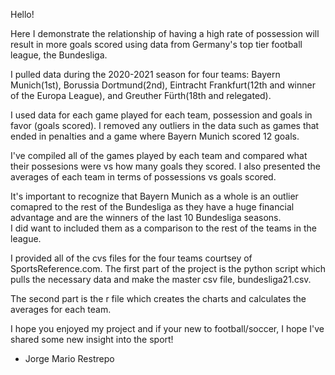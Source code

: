 Hello!
 
 Here I demonstrate the relationship of having a high rate of possession will result in more 
goals scored using data from Germany's top tier football league, the Bundesliga. 

I pulled data during the 2020-2021 season for four teams: Bayern Munich(1st), Borussia Dortmund(2nd), 
Eintracht Frankfurt(12th and winner of the Europa League), and Greuther Fürth(18th and relegated). 

I used data for each game played for each team, possession and goals in favor (goals scored). 
I removed any outliers in the data such as games that ended in penalties and a game where Bayern Munich scored 12 goals. 

I've compiled all of the games played by each team and compared what their possesions were vs how many goals they scored. 
I also presented the averages of each team in terms of possessions vs goals scored. 

It's important to recognize that Bayern Munich as a whole is an outlier 
comapred to the rest of the Bundesliga as they have a huge financial advantage and are the winners of the last 10 Bundesliga seasons.  
I did want to included them as a comparison to the rest of the teams in the league. 

I provided all of the cvs files for the four teams courtsey of SportsReference.com. The first part of the project is the python script
which pulls the necessary data and make the master csv file, bundesliga21.csv. 

The second part is the r file which creates the charts and calculates the averages for each team. 

I hope you enjoyed my project and if your new to football/soccer, I hope I've shared some new insight into the sport! 
 
 - Jorge Mario Restrepo 
